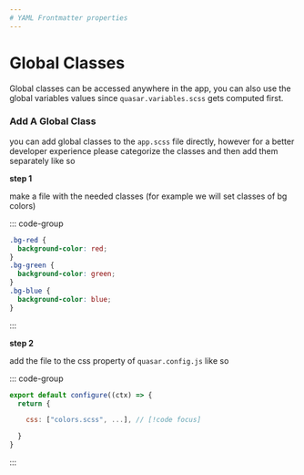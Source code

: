 ```yaml
---
# YAML Frontmatter properties
---
```


# Global Classes

Global classes can be accessed anywhere in the app, you can also use the global variables values since `quasar.variables.scss` gets computed first.

### Add A Global Class

you can add global classes to the `app.scss` file directly, however for a better developer experience please categorize the classes and then add them separately like so

**step 1**

make a file with the needed classes (for example we will set classes of bg colors)

::: code-group

```scss [colors.scss]
.bg-red {
  background-color: red;
}
.bg-green {
  background-color: green;
}
.bg-blue {
  background-color: blue;
}
```

:::

**step 2**

add the file to the css property of `quasar.config.js` like so

::: code-group

```js [quasar.config.js]
export default configure((ctx) => {
  return {

    css: ["colors.scss", ...], // [!code focus]

  }
}
```

:::
